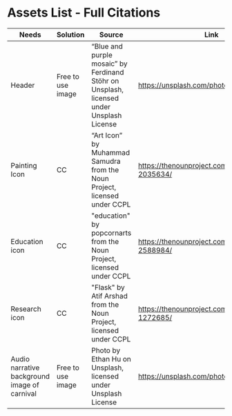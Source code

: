# Assets List - Full Citations 

| Needs | Solution | Source | Link |
| --- | --- | --- | --- |
| Header | Free to use image | “Blue and purple mosaic” by Ferdinand Stöhr on Unsplash, licensed under Unsplash License   | https://unsplash.com/photos/NFs6dRTBgaM  |
| Painting Icon | CC | “Art Icon” by Muhammad Samudra from the Noun Project, licensed under CCPL   | https://thenounproject.com/icon/art-2035634/ |
| Education icon | CC | "education" by popcornarts from the Noun Project, licensed under CCPL | https://thenounproject.com/icon/education-2588984/|
| Research icon | CC |  "Flask" by Atif Arshad from the Noun Project, licensed under CCPL |  https://thenounproject.com/icon/flask-1272685/|
| Audio narrative background image of carnival | Free to use image | Photo by Ethan Hu on Unsplash, licensed under Unsplash License  | https://unsplash.com/photos/MA0UnLmEeyo |


# 
